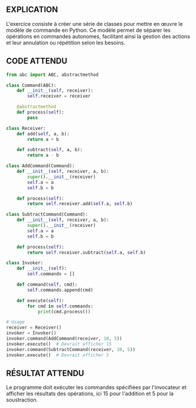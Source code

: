 ## EXPLICATION

L'exercice consiste à créer une série de classes pour mettre en œuvre le modèle de commande en Python. Ce modèle permet de séparer les opérations en commandes autonomes, facilitant ainsi la gestion des actions et leur annulation ou répétition selon les besoins.

## CODE ATTENDU

```python
from abc import ABC, abstractmethod

class Command(ABC):
    def __init__(self, receiver):
        self.receiver = receiver

    @abstractmethod
    def process(self):
        pass

class Receiver:
    def add(self, a, b):
        return a + b

    def subtract(self, a, b):
        return a - b

class AddCommand(Command):
    def __init__(self, receiver, a, b):
        super().__init__(receiver)
        self.a = a
        self.b = b

    def process(self):
        return self.receiver.add(self.a, self.b)

class SubtractCommand(Command):
    def __init__(self, receiver, a, b):
        super().__init__(receiver)
        self.a = a
        self.b = b

    def process(self):
        return self.receiver.subtract(self.a, self.b)

class Invoker:
    def __init__(self):
        self.commands = []

    def command(self, cmd):
        self.commands.append(cmd)

    def execute(self):
        for cmd in self.commands:
            print(cmd.process())

# Usage
receiver = Receiver()
invoker = Invoker()
invoker.command(AddCommand(receiver, 10, 5))
invoker.execute()  # Devrait afficher 15
invoker.command(SubtractCommand(receiver, 10, 5))
invoker.execute()  # Devrait afficher 5
```

## RÉSULTAT ATTENDU

Le programme doit exécuter les commandes spécifiées par l'invocateur et afficher les résultats des opérations, ici 15 pour l'addition et 5 pour la soustraction.